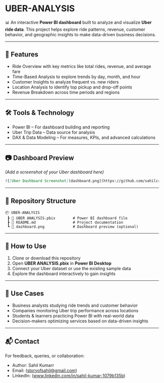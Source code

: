 # UBER-ANALYSIS

📊 An interactive **Power BI dashboard** built to analyze and visualize **Uber ride data**.
This project helps explore ride patterns, revenue, customer behavior, and geographic insights to make data-driven business decisions.

---

## 🚀 Features

* Ride Overview with key metrics like total rides, revenue, and average fare
* Time-Based Analysis to explore trends by day, month, and hour
* Customer Insights to analyze frequent vs. new riders
* Location Analysis to identify top pickup and drop-off points
* Revenue Breakdown across time periods and regions

---

## 🛠️ Tools & Technology

* Power BI – For dashboard building and reporting
* Uber Trip Data – Data source for analysis
* DAX & Data Modeling – For measures, KPIs, and advanced calculations

---

## 📷 Dashboard Preview

*(Add a screenshot of your Uber dashboard here)*

```md
![[Uber Dashboard Screenshot](dashboard.png](https://github.com/sahilcreativepro/UBER-ANALYSIS/blob/5ab80bbb40602afbb2eec413cecd21d976b6dd89/Screenshot%202025-09-28%20222600.png))
```

---

## 📂 Repository Structure

```
📦 UBER-ANALYSIS
 ┣ 📄 UBER ANALYSIS.pbix        # Power BI dashboard file
 ┣ 📄 README.md                 # Project documentation
 ┗ 📄 dashboard.png             # Dashboard preview (optional)
```

---

## 📌 How to Use

1. Clone or download this repository
2. Open **UBER ANALYSIS.pbix** in **Power BI Desktop**
3. Connect your Uber dataset or use the existing sample data
4. Explore the dashboard interactively to gain insights

---

## 🎯 Use Cases

* Business analysts studying ride trends and customer behavior
* Companies monitoring Uber trip performance across locations
* Students & learners practicing Power BI with real-world data
* Decision-makers optimizing services based on data-driven insights

---

## 📬 Contact

For feedback, queries, or collaboration:

* Author: Sahil Kumarr
* Email: (storyofsahil@gmail.com)
* LinkedIn: (www.linkedin.com/in/sahil-kumar-1079b135b)

